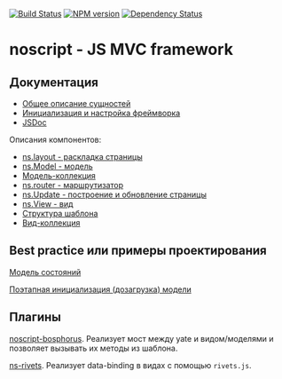[![Build Status](https://travis-ci.org/yandex-ui/noscript.png?branch=master)](https://travis-ci.org/yandex-ui/noscript)
[![NPM version](https://badge.fury.io/js/noscript.png)](http://badge.fury.io/js/noscript)
[![Dependency Status](https://david-dm.org/yandex-ui/noscript.png)](https://david-dm.org/yandex-ui/noscript)
# noscript - JS MVC framework

## Документация

- [Общее описание сущностей](/doc/entities.md)
- [Инициализация и настройка фреймворка](/doc/ns.init.md)
- [JSDoc](https://yandex-ui.github.io/noscript/)

Описания компонентов:
- [ns.layout - раскладка страницы](/doc/ns.layout.md)
- [ns.Model - модель](/doc/ns.model.md)
 - [Модель-коллекция](/doc/ns.modelCollection.md)
- [ns.router - маршрутизатор](/doc/ns.router.md)
- [ns.Update - построение и обновление страницы](/doc/ns.update.logic.md)
- [ns.View - вид](/doc/ns.view.md)
 - [Структура шаблона](/doc/ns.view.yate.md)
 - [Вид-коллекция](/doc/ns.viewCollection.md)

## Best practice или примеры проектирования

[Модель состояний](/doc/patterns/ns.pattern.model.state.md)

[Поэтапная инициализация (дозагрузка) модели](/doc/patterns/ns.pattern.model.partial.md)

## Плагины

[noscript-bosphorus](https://github.com/yandex-ui/noscript-bosphorus). Реализует мост между yate и видом/моделями и позволяет вызывать их методы из шаблона.

[ns-rivets](https://github.com/Lapple/ns-rivets). Реализует data-binding в видах с помощью `rivets.js`.
